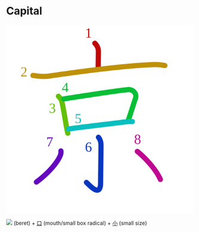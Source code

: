 # Capital
![京](../kanji-colorize/4eac.svg)

![](http://www.kanjidamage.com/assets/radsmall/lid-27eb5444db66fa741b5e9033a1c88c54af8d81584c23b0539a1d6da210c43388.jpg) (beret) + [口](口.md) (mouth/small box radical) + [小](小.md) (small size)